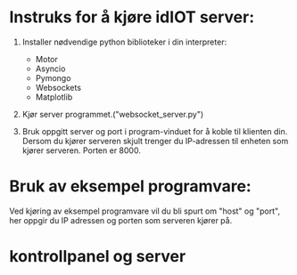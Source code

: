 # Instruks for å kjøre idIOT server:

1. Installer nødvendige python biblioteker i din interpreter:  
	- Motor  
	- Asyncio  
	- Pymongo  
	- Websockets  
	- Matplotlib  
2. Kjør server programmet.("websocket_server.py")

3. Bruk oppgitt server og port i program-vinduet for å koble 
til klienten din. 
 Dersom du kjører serveren skjult trenger du IP-adressen til enheten som kjører serveren. Porten er 8000.  

# Bruk av eksempel programvare:

Ved kjøring av eksempel programvare vil du bli spurt 
om "host" og "port", her oppgir du IP adressen og porten som 
serveren kjører på.  


# kontrollpanel og server

